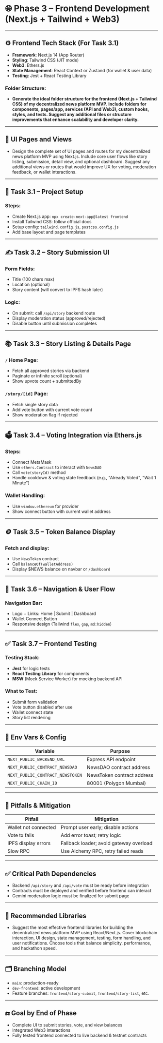 # 🌐 Phase 3 – Frontend Development (Next.js + Tailwind + Web3)

---

## ⚙️ Frontend Tech Stack (For Task 3.1)

- **Framework**: Next.js 14 (App Router)
- **Styling**: Tailwind CSS (JIT mode)
- **Web3**: Ethers.js
- **State Management**: React Context or Zustand (for wallet & user data)
- **Testing**: Jest + React Testing Library

### Folder Structure:
- **Generate the ideal folder structure for the frontend (Next.js + Tailwind CSS) of my decentralized news platform MVP. Include folders for components, pages/app, services (API and Web3), custom hooks, styles, and tests. Suggest any additional files or structure improvements that enhance scalability and developer clarity.**

---

## 📝 UI Pages and Views

- Design the complete set of UI pages and routes for my decentralized news platform MVP using Next.js. Include core user flows like story listing, submission, detail view, and optional dashboard. Suggest any additional views or routes that would improve UX for voting, moderation feedback, or wallet interactions.

---

## 🧱 Task 3.1 – Project Setup

### Steps:
- Create Next.js app: `npx create-next-app@latest frontend`
- Install Tailwind CSS: follow official docs
- Setup config: `tailwind.config.js`, `postcss.config.js`
- Add base layout and page templates

---

## ✍️ Task 3.2 – Story Submission UI

### Form Fields:
- Title (100 chars max)
- Location (optional)
- Story content (will convert to IPFS hash later)

### Logic:
- On submit: call `/api/story` backend route
- Display moderation status (approved/rejected)
- Disable button until submission completes

---

## 📚 Task 3.3 – Story Listing & Details Page

### `/` Home Page:
- Fetch all approved stories via backend
- Paginate or infinite scroll (optional)
- Show upvote count + submittedBy

### `/story/[id]` Page:
- Fetch single story data
- Add vote button with current vote count
- Show moderation flag if rejected

---

## 🗳️ Task 3.4 – Voting Integration via Ethers.js

### Steps:
- Connect MetaMask
- Use `ethers.Contract` to interact with `NewsDAO`
- Call `vote(storyId)` method
- Handle cooldown & voting state feedback (e.g., "Already Voted", "Wait 1 Minute")

### Wallet Handling:
- Use `window.ethereum` for provider
- Show connect button with current wallet address

---

## 🪙 Task 3.5 – Token Balance Display

### Fetch and display:
- Use `NewsToken` contract
- Call `balanceOf(walletAddress)`
- Display $NEWS balance on navbar or `/dashboard`

---

## 🧭 Task 3.6 – Navigation & User Flow

### Navigation Bar:
- Logo + Links: Home | Submit | Dashboard
- Wallet Connect Button
- Responsive design (Tailwind `flex`, `gap`, `md:hidden`)

---

## ✅ Task 3.7 – Frontend Testing

### Testing Stack:
- **Jest** for logic tests
- **React Testing Library** for components
- **MSW** (Mock Service Worker) for mocking backend API

### What to Test:
- Submit form validation
- Vote button disabled after use
- Wallet connect state
- Story list rendering

---

## 📁 Env Vars & Config

| Variable | Purpose |
|----------|---------|
| `NEXT_PUBLIC_BACKEND_URL` | Express API endpoint |
| `NEXT_PUBLIC_CONTRACT_NEWSDAO` | NewsDAO contract address |
| `NEXT_PUBLIC_CONTRACT_NEWSTOKEN` | NewsToken contract address |
| `NEXT_PUBLIC_CHAIN_ID` | 80001 (Polygon Mumbai) |

---

## 🚨 Pitfalls & Mitigation

| Pitfall | Mitigation |
|--------|------------|
| Wallet not connected | Prompt user early; disable actions |
| Vote tx fails | Add error toast; retry logic |
| IPFS display errors | Fallback loader; avoid gateway overload |
| Slow RPC | Use Alchemy RPC, retry failed reads |

---

## ✅ Critical Path Dependencies

- Backend `/api/story` and `/api/vote` must be ready before integration
- Contracts must be deployed and verified before frontend can interact
- Gemini moderation logic must be finalized for submit page

---

## 🧰 Recommended Libraries

- Suggest the most effective frontend libraries for building the decentralized news platform MVP using React/Next.js. Cover blockchain interaction, UI design, state management, testing, form handling, and user notifications. Choose tools that balance simplicity, performance, and hackathon speed.

---

## 🗂️ Branching Model

- `main`: production-ready
- `dev-frontend`: active development
- Feature branches: `frontend/story-submit`, `frontend/story-list`, etc.

---

## 🔚 Goal by End of Phase

- Complete UI to submit stories, vote, and view balances
- Integrated Web3 interactions
- Fully tested frontend connected to live backend & testnet contracts

